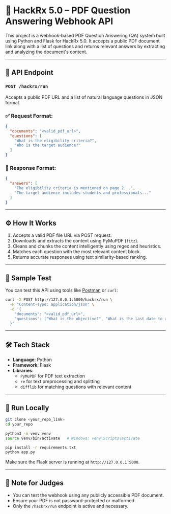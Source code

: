 # 📄 HackRx 5.0 – PDF Question Answering Webhook API

This project is a webhook-based PDF Question Answering (QA) system built using Python and Flask for HackRx 5.0. It accepts a public PDF document link along with a list of questions and returns relevant answers by extracting and analyzing the document's content.

---

## 🚀 API Endpoint

### `POST /hackrx/run`

Accepts a public PDF URL and a list of natural language questions in JSON format.

### ✅ Request Format:

```json
{
  "documents": "<valid_pdf_url>",
  "questions": [
    "What is the eligibility criteria?",
    "Who is the target audience?"
  ]
}
```

### 🔁 Response Format:

```json
{
  "answers": [
    "The eligibility criteria is mentioned on page 2...",
    "The target audience includes students and professionals..."
  ]
}
```

---

## ⚙️ How It Works

1. Accepts a valid PDF file URL via POST request.
2. Downloads and extracts the content using PyMuPDF (`fitz`).
3. Cleans and chunks the content intelligently using regex and heuristics.
4. Matches each question with the most relevant content block.
5. Returns accurate responses using text similarity-based ranking.

---

## 🧪 Sample Test

You can test this API using tools like [Postman](https://www.postman.com/) or `curl`:

```bash
curl -X POST http://127.0.0.1:5000/hackrx/run \
  -H "Content-Type: application/json" \
  -d '{
    "documents": "<valid_pdf_url>",
    "questions": ["What is the objective?", "What is the last date to apply?"]
  }'
```

---

## 🛠 Tech Stack

- **Language**: Python
- **Framework**: Flask
- **Libraries**: 
  - `PyMuPDF` for PDF text extraction
  - `re` for text preprocessing and splitting
  - `difflib` for matching questions with relevant content

---

## 🔧 Run Locally

```bash
git clone <your_repo_link>
cd your_repo

python3 -m venv venv
source venv/bin/activate   # Windows: venv\Scripts\activate

pip install -r requirements.txt
python app.py
```

Make sure the Flask server is running at `http://127.0.0.1:5000`.

---

## 🙏 Note for Judges

- You can test the webhook using any publicly accessible PDF document.
- Ensure your PDF is not password-protected or malformed.
- Only the `/hackrx/run` endpoint is active and necessary.

